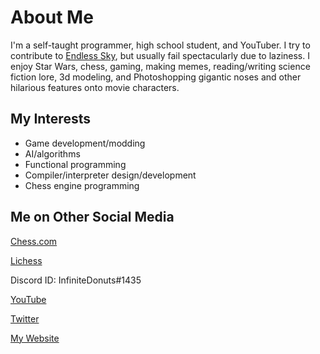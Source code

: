 # About Me
I'm a self-taught programmer, high school student, and YouTuber. I try to contribute to [Endless Sky](https://github.com/endless-sky/endless-sky), but usually fail spectacularly due to laziness. I enjoy Star Wars, chess, gaming, making memes, reading/writing science fiction lore, 3d modeling, and Photoshopping gigantic noses and other hilarious features onto movie characters.

## My Interests
- Game development/modding
- AI/algorithms
- Functional programming
- Compiler/interpreter design/development
- Chess engine programming

## Me on Other Social Media
[Chess.com](https://chess.com/InfiniteDonuts)

[Lichess](https://lichess.org/@/InfiniteDonuts)

Discord ID: InfiniteDonuts#1435

[YouTube](https://www.youtube.com/channel/UCLlfR0T-WsiUGSbRqprwPeA)

[Twitter](https://twitter.com/InfiniteDonuts4)

[My Website](https://infinitedonuts.github.io)
